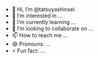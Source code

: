 - 👋 Hi, I’m @tatsuyashinsei
- 👀 I’m interested in ...
- 🌱 I’m currently learning ...
- 💞️ I’m looking to collaborate on ...
- 📫 How to reach me ...
- 😄 Pronouns: ...
- ⚡ Fun fact: ...

<!---
tatsuyashinsei/tatsuyashinsei is a ✨ special ✨ repository because its `README.md` (this file) appears on your GitHub profile.
You can click the Preview link to take a look at your changes.
--->
